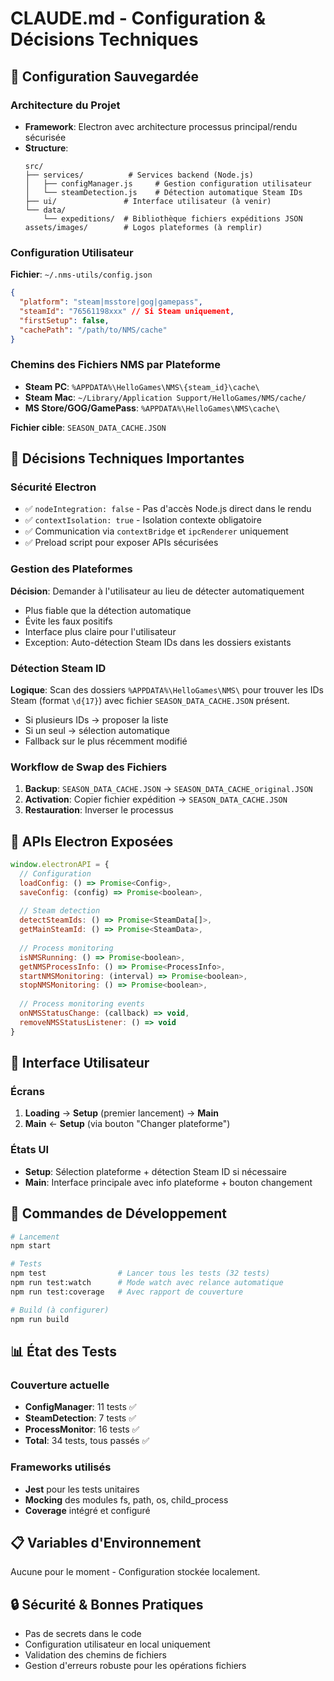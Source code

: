 # CLAUDE.md - Configuration & Décisions Techniques

## 📝 Configuration Sauvegardée

### Architecture du Projet
- **Framework**: Electron avec architecture processus principal/rendu sécurisée
- **Structure**: 
  ```
  src/
  ├── services/          # Services backend (Node.js)
  │   ├── configManager.js     # Gestion configuration utilisateur
  │   └── steamDetection.js    # Détection automatique Steam IDs
  ├── ui/               # Interface utilisateur (à venir)
  └── data/
      └── expeditions/  # Bibliothèque fichiers expéditions JSON
  assets/images/        # Logos plateformes (à remplir)
  ```

### Configuration Utilisateur
**Fichier**: `~/.nms-utils/config.json`
```json
{
  "platform": "steam|msstore|gog|gamepass",
  "steamId": "76561198xxx" // Si Steam uniquement,
  "firstSetup": false,
  "cachePath": "/path/to/NMS/cache"
}
```

### Chemins des Fichiers NMS par Plateforme
- **Steam PC**: `%APPDATA%\HelloGames\NMS\{steam_id}\cache\`
- **Steam Mac**: `~/Library/Application Support/HelloGames/NMS/cache/`  
- **MS Store/GOG/GamePass**: `%APPDATA%\HelloGames\NMS\cache\`

**Fichier cible**: `SEASON_DATA_CACHE.JSON`

## 🎯 Décisions Techniques Importantes

### Sécurité Electron
- ✅ `nodeIntegration: false` - Pas d'accès Node.js direct dans le rendu
- ✅ `contextIsolation: true` - Isolation contexte obligatoire
- ✅ Communication via `contextBridge` et `ipcRenderer` uniquement
- ✅ Preload script pour exposer APIs sécurisées

### Gestion des Plateformes
**Décision**: Demander à l'utilisateur au lieu de détecter automatiquement
- Plus fiable que la détection automatique
- Évite les faux positifs
- Interface plus claire pour l'utilisateur
- Exception: Auto-détection Steam IDs dans les dossiers existants

### Détection Steam ID
**Logique**: Scan des dossiers `%APPDATA%\HelloGames\NMS\` pour trouver les IDs Steam (format `\d{17}`) avec fichier `SEASON_DATA_CACHE.JSON` présent.
- Si plusieurs IDs → proposer la liste
- Si un seul → sélection automatique
- Fallback sur le plus récemment modifié

### Workflow de Swap des Fichiers
1. **Backup**: `SEASON_DATA_CACHE.JSON` → `SEASON_DATA_CACHE_original.JSON`
2. **Activation**: Copier fichier expédition → `SEASON_DATA_CACHE.JSON`  
3. **Restauration**: Inverser le processus

## 🔧 APIs Electron Exposées

```javascript
window.electronAPI = {
  // Configuration
  loadConfig: () => Promise<Config>,
  saveConfig: (config) => Promise<boolean>,
  
  // Steam detection
  detectSteamIds: () => Promise<SteamData[]>,
  getMainSteamId: () => Promise<SteamData>,
  
  // Process monitoring
  isNMSRunning: () => Promise<boolean>,
  getNMSProcessInfo: () => Promise<ProcessInfo>,
  startNMSMonitoring: (interval) => Promise<boolean>,
  stopNMSMonitoring: () => Promise<boolean>,
  
  // Process monitoring events
  onNMSStatusChange: (callback) => void,
  removeNMSStatusListener: () => void
}
```

## 🎨 Interface Utilisateur

### Écrans
1. **Loading** → **Setup** (premier lancement) → **Main**
2. **Main** ← **Setup** (via bouton "Changer plateforme")

### États UI
- **Setup**: Sélection plateforme + détection Steam ID si nécessaire
- **Main**: Interface principale avec info plateforme + bouton changement

## 🚀 Commandes de Développement

```bash
# Lancement
npm start

# Tests
npm test                # Lancer tous les tests (32 tests)
npm run test:watch      # Mode watch avec relance automatique
npm run test:coverage   # Avec rapport de couverture

# Build (à configurer)
npm run build
```

## 📊 État des Tests

### Couverture actuelle
- **ConfigManager**: 11 tests ✅
- **SteamDetection**: 7 tests ✅  
- **ProcessMonitor**: 16 tests ✅
- **Total**: 34 tests, tous passés ✅

### Frameworks utilisés
- **Jest** pour les tests unitaires
- **Mocking** des modules fs, path, os, child_process
- **Coverage** intégré et configuré

## 📋 Variables d'Environnement
Aucune pour le moment - Configuration stockée localement.

## 🔒 Sécurité & Bonnes Pratiques
- Pas de secrets dans le code
- Configuration utilisateur en local uniquement
- Validation des chemins de fichiers
- Gestion d'erreurs robuste pour les opérations fichiers